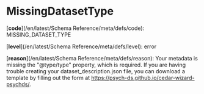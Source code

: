 # MissingDatasetType

[**code**](/en/latest/Schema Reference/meta/defs/code): MISSING_DATASET_TYPE

[**level**](/en/latest/Schema Reference/meta/defs/level): error

[**reason**](/en/latest/Schema Reference/meta/defs/reason): Your metadata is missing the "@type/type" property, which is required. If you are having trouble creating your dataset_description.json file, you can download a template by filling out the form at https://psych-ds.github.io/cedar-wizard-psychds/.
